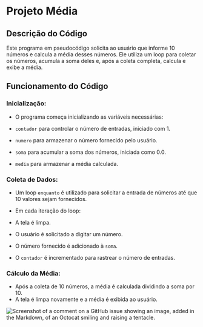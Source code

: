 # Projeto Média

## Descrição do Código
Este programa em pseudocódigo solicita ao usuário que informe 10 números e calcula a média desses números. Ele utiliza um loop para coletar os números, acumula a soma deles e, após a coleta completa, calcula e exibe a média.

## Funcionamento do Código
### Inicialização:

+ O programa começa inicializando as variáveis necessárias:

+ `contador` para controlar o número de entradas, iniciado com 1.
+ `numero` para armazenar o número fornecido pelo usuário.
+ `soma` para acumular a soma dos números, iniciada como 0.0.
+ `media` para armazenar a média calculada.

### Coleta de Dados:

+ Um loop `enquanto` é utilizado para solicitar a entrada de números até que 10 valores sejam fornecidos.

+ Em cada iteração do loop:

+ A tela é limpa.
+ O usuário é solicitado a digitar um número.
+ O número fornecido é adicionado à `soma`.
+ O `contador` é incrementado para rastrear o número de entradas.

### Cálculo da Média:

+ Após a coleta de 10 números, a média é calculada dividindo a soma por 10.
+ A tela é limpa novamente e a média é exibida ao usuário.

![Screenshot of a comment on a GitHub issue showing an image, added in the Markdown, of an Octocat smiling and raising a tentacle.](https://www.wikihow.com/images/thumb/b/b6/Calculate-the-Mean-Step-4-Version-2.jpg/v4-728px-Calculate-the-Mean-Step-4-Version-2.jpg)

